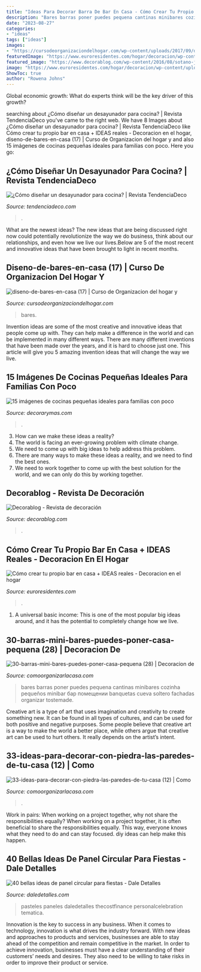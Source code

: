 ```yaml
---
title: "Ideas Para Decorar Barra De Bar En Casa - Cómo Crear Tu Propio Bar En Casa + Ideas Reales"
description: "Bares barras poner puedes pequena cantinas minibares cozinha pequeños minibar бар помещении banquetas cueva soltero fachadas organizar tostemade"
date: "2023-08-27"
categories:
- "ideas"
tags: ["ideas"]
images:
- "https://cursodeorganizaciondelhogar.com/wp-content/uploads/2017/09/diseno-de-bares-en-casa-17.jpg"
featuredImage: "https://www.euroresidentes.com/hogar/decoracion/wp-content/uploads/sites/6/2016/09/bar-en-casa-euroresidentes8.jpg"
featured_image: "https://www.decorablog.com/wp-content/2016/08/sotano-juegos.jpg"
image: "https://www.euroresidentes.com/hogar/decoracion/wp-content/uploads/sites/6/2016/09/bar-en-casa-euroresidentes8.jpg"
ShowToc: true
author: "Rowena Johns"
---
```



Global economic growth: What do experts think will be the key driver of this growth?
 

	

		
searching about ¿Cómo diseñar un desayunador para cocina? | Revista TendenciaDeco you've came to the right web. We have 8 Images about ¿Cómo diseñar un desayunador para cocina? | Revista TendenciaDeco like Cómo crear tu propio bar en casa + IDEAS reales - Decoracion en el hogar, diseno-de-bares-en-casa (17) | Curso de Organizacion del hogar y and also 15 imágenes de cocinas pequeñas ideales para familias con poco. Here you go:
		
    
## ¿Cómo Diseñar Un Desayunador Para Cocina? | Revista TendenciaDeco

<img loading=lazy src="https://4.bp.blogspot.com/-fBqtAjWGXu0/VuG6qWDWRsI/AAAAAAAAKV4/BpXzi0H0Wsc/w1200-h630-p-k-no-nu/desayunador-cocina-iluminacion.jpg" onerror="this.onerror=null;this.src='https://tse4.mm.bing.net/th?id=OIP.8ANxy-cM9hNmPP8WCejWOAHaD5&amp;pid=15.1';" alt="¿Cómo diseñar un desayunador para cocina? | Revista TendenciaDeco">

_Source: tendenciadeco.com_

>. 

	

What are the newest ideas?
The new ideas that are being discussed right now could potentially revolutionize the way we do business, think about our relationships, and even how we live our lives.Below are 5 of the most recent and innovative ideas that have been brought to light in recent months.

    
## Diseno-de-bares-en-casa (17) | Curso De Organizacion Del Hogar Y

<img loading=lazy src="https://cursodeorganizaciondelhogar.com/wp-content/uploads/2017/09/diseno-de-bares-en-casa-17.jpg" onerror="this.onerror=null;this.src='https://tse2.mm.bing.net/th?id=OIP._QnamDEttNUMJA49kSgR5QHaJ4&amp;pid=15.1';" alt="diseno-de-bares-en-casa (17) | Curso de Organizacion del hogar y">

_Source: cursodeorganizaciondelhogar.com_

>bares. 

	

Invention ideas are some of the most creative and innovative ideas that people come up with. They can help make a difference in the world and can be implemented in many different ways. There are many different inventions that have been made over the years, and it is hard to choose just one. This article will give you 5 amazing invention ideas that will change the way we live.

    
## 15 Imágenes De Cocinas Pequeñas Ideales Para Familias Con Poco

<img loading=lazy src="http://www.decorarymas.com/wp-content/uploads/2020/03/cocina-13.jpg" onerror="this.onerror=null;this.src='https://tse1.mm.bing.net/th?id=OIP.BaZ9DtjFA1TcQWq81lTGygHaNK&amp;pid=15.1';" alt="15 imágenes de cocinas pequeñas ideales para familias con poco">

_Source: decorarymas.com_

>. 

	

3. How can we make these ideas a reality?
1. The world is facing an ever-growing problem with climate change. 
2. We need to come up with big ideas to help address this problem. 
3. There are many ways to make these ideas a reality, and we need to find the best ones. 
4. We need to work together to come up with the best solution for the world, and we can only do this by working together.

    
## Decorablog - Revista De Decoración

<img loading=lazy src="https://www.decorablog.com/wp-content/2016/08/sotano-juegos.jpg" onerror="this.onerror=null;this.src='https://tse2.mm.bing.net/th?id=OIP.YAkiwVEy7mx7BmP1un81mQHaEK&amp;pid=15.1';" alt="Decorablog - Revista de decoración">

_Source: decorablog.com_

>. 

	

	

    
## Cómo Crear Tu Propio Bar En Casa + IDEAS Reales - Decoracion En El Hogar

<img loading=lazy src="https://www.euroresidentes.com/hogar/decoracion/wp-content/uploads/sites/6/2016/09/bar-en-casa-euroresidentes8.jpg" onerror="this.onerror=null;this.src='https://tse4.mm.bing.net/th?id=OIP.k2GzSaG9sp4zNmMhImiVQgAAAA&amp;pid=15.1';" alt="Cómo crear tu propio bar en casa + IDEAS reales - Decoracion en el hogar">

_Source: euroresidentes.com_

>. 

	

1. A universal basic income: This is one of the most popular big ideas around, and it has the potential to completely change how we live.

    
## 30-barras-mini-bares-puedes-poner-casa-pequena (28) | Decoracion De

<img loading=lazy src="http://comoorganizarlacasa.com/wp-content/uploads/2017/03/30-barras-mini-bares-puedes-poner-casa-pequena-28.jpg" onerror="this.onerror=null;this.src='https://tse4.mm.bing.net/th?id=OIP.k0dPdIKVIcUxJPBaZzzh8gHaJ4&amp;pid=15.1';" alt="30-barras-mini-bares-puedes-poner-casa-pequena (28) | Decoracion de">

_Source: comoorganizarlacasa.com_

>bares barras poner puedes pequena cantinas minibares cozinha pequeños minibar бар помещении banquetas cueva soltero fachadas organizar tostemade. 

	

Creative art is a type of art that uses imagination and creativity to create something new. It can be found in all types of cultures, and can be used for both positive and negative purposes. Some people believe that creative art is a way to make the world a better place, while others argue that creative art can be used to hurt others. It really depends on the artist’s intent.

    
## 33-ideas-para-decorar-con-piedra-las-paredes-de-tu-casa (12) | Como

<img loading=lazy src="https://comoorganizarlacasa.com/wp-content/uploads/2017/04/33-ideas-para-decorar-con-piedra-las-paredes-de-tu-casa-12.jpg" onerror="this.onerror=null;this.src='https://tse2.mm.bing.net/th?id=OIP.mNBvV4VGT-AiIgMHfpTMFgHaJ4&amp;pid=15.1';" alt="33-ideas-para-decorar-con-piedra-las-paredes-de-tu-casa (12) | Como">

_Source: comoorganizarlacasa.com_

>. 

	

Work in pairs: When working on a project together, why not share the responsibilities equally?
When working on a project together, it is often beneficial to share the responsibilities equally. This way, everyone knows what they need to do and can stay focused. diy ideas can help make this happen.

    
## 40 Bellas Ideas De Panel Circular Para Fiestas - Dale Detalles

<img loading=lazy src="https://i1.wp.com/www.daledetalles.com/wp-content/uploads/2020/03/panel-circular-para-fiestas19.jpg?resize=550%2C550&amp;ssl=1" onerror="this.onerror=null;this.src='https://tse3.mm.bing.net/th?id=OIP.L6ahHTVltTOTZpqYpFX_wgHaHa&amp;pid=15.1';" alt="40 bellas ideas de panel circular para fiestas - Dale Detalles">

_Source: daledetalles.com_

>pasteles paneles daledetalles thecostfinance personalcelebration tematica. 

	

Innovation is the key to success in any business. When it comes to technology, innovation is what drives the industry forward. With new ideas and approaches to products and services, businesses are able to stay ahead of the competition and remain competitive in the market. In order to achieve innovation, businesses must have a clear understanding of their customers’ needs and desires. They also need to be willing to take risks in order to improve their product or service.

